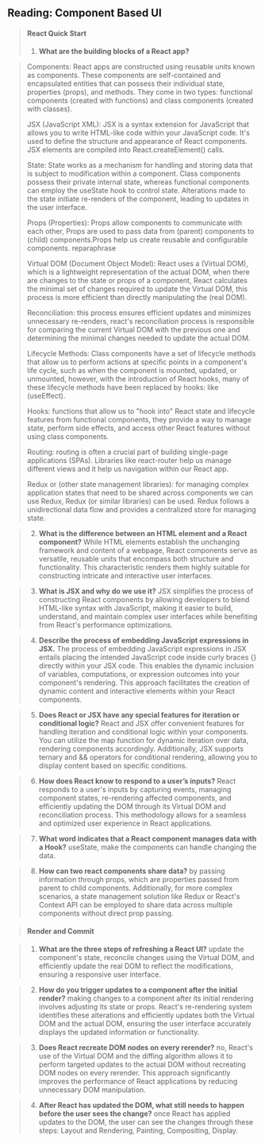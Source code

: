 ## Reading: Component Based UI

>#### React Quick Start
>1. **What are the building blocks of a React app?**

>Components:
>React apps are constructed using reusable units known as components. These components are self-contained and encapsulated entities that can possess their individual state, properties (props), and methods. They come in two types: functional components (created with functions) and class components (created with classes).
>
>JSX (JavaScript XML):
>JSX is a syntax extension for JavaScript that allows you to write HTML-like code within your JavaScript code. It's used to define the structure and appearance of React components. JSX elements are compiled into React.createElement() calls.
>
>State:
>State works as a mechanism for handling and storing data that is subject to modification within a component. Class components possess their private internal state, whereas functional components can employ the useState hook to control state. Alterations made to the state initiate re-renders of the component, leading to updates in the user interface.
>
>Props (Properties):
>Props allow components to communicate with each other, Props are used to pass data from (parent) components to (child) components.Props help us create reusable and configurable components.
reparaphrase
>
>Virtual DOM (Document Object Model):
>React uses a (Virtual DOM), which is a lightweight representation of the actual DOM, when there are changes to the state or props of a component, React calculates the minimal set of changes required to update the Virtual DOM, this process is more efficient than directly manipulating the (real DOM).
>
>Reconciliation:
>this process ensures efficient updates and minimizes unnecessary re-renders, react's reconciliation process is responsible for comparing the current Virtual DOM with the previous one and determining the minimal changes needed to update the actual DOM. 
>
>Lifecycle Methods:
> Class components have a set of lifecycle methods that allow us to perform actions at specific points in a component's life cycle, such as when the component is mounted, updated, or unmounted, however, with the introduction of React hooks, many of these lifecycle methods have been replaced by hooks: like (useEffect).
>
>Hooks:
>functions that allow us to "hook into" React state and lifecycle features from functional components, they provide a way to manage state, perform side effects, and access other React features without using class components.
>
>Routing:
>routing is often a crucial part of building single-page applications (SPAs). Libraries like react-router help us manage different views and it help us navigation within our React app.
>
>Redux or (other state management libraries):
>for managing complex application states that need to be shared across components we can use Redux, Redux (or similar libraries) can be used. Redux follows a unidirectional data flow and provides a centralized store for managing state.
>

>2. **What is the difference between an HTML element and a React component?**
>While HTML elements establish the unchanging framework and content of a webpage, React components serve as versatile, reusable units that encompass both structure and functionality. This characteristic renders them highly suitable for constructing intricate and interactive user interfaces.

>3. **What is JSX and why do we use it?**
>JSX simplifies the process of constructing React components by allowing developers to blend HTML-like syntax with JavaScript, making it easier to build, understand, and maintain complex user interfaces while benefiting from React's performance optimizations.

>4. **Describe the process of embedding JavaScript expressions in JSX.**
>The process of embedding JavaScript expressions in JSX entails placing the intended JavaScript code inside curly braces {} directly within your JSX code. This enables the dynamic inclusion of variables, computations, or expression outcomes into your component's rendering. This approach facilitates the creation of dynamic content and interactive elements within your React components.

>5. **Does React or JSX have any special features for iteration or conditional logic?**
>React and JSX offer convenient features for handling iteration and conditional logic within your components. You can utilize the map function for dynamic iteration over data, rendering components accordingly. Additionally, JSX supports ternary and && operators for conditional rendering, allowing you to display content based on specific conditions.

>6. **How does React know to respond to a user’s inputs?**
>React responds to a user's inputs by capturing events, managing component states, re-rendering affected components, and efficiently updating the DOM through its Virtual DOM and reconciliation process. This methodology allows for a seamless and optimized user experience in React applications.

>7. **What word indicates that a React component manages data with a Hook?**
>useState, make the components can handle changing the data.

>8. **How can two react components share data?**
>by passing information through props, which are properties passed from parent to child components. Additionally, for more complex scenarios, a state management solution like Redux or React's Context API can be employed to share data across multiple components without direct prop passing.

>#### Render and Commit

>1. **What are the three steps of refreshing a React UI?**
>update the component's state, reconcile changes using the Virtual DOM, and efficiently update the real DOM to reflect the modifications, ensuring a responsive user interface.

>2. **How do you trigger updates to a component after the initial render?**
>making changes to a component after its initial rendering involves adjusting its state or props. React's re-rendering system identifies these alterations and efficiently updates both the Virtual DOM and the actual DOM, ensuring the user interface accurately displays the updated information or functionality.

>3. **Does React recreate DOM nodes on every rerender?**
>no, React's use of the Virtual DOM and the diffing algorithm allows it to perform targeted updates to the actual DOM without recreating DOM nodes on every rerender. This approach significantly improves the performance of React applications by reducing unnecessary DOM manipulation.

>4. **After React has updated the DOM, what still needs to happen before the user sees the change?**
>once React has applied updates to the DOM, the user can see the changes through these steps: Layout and Rendering, Painting, Compositing, Display.

